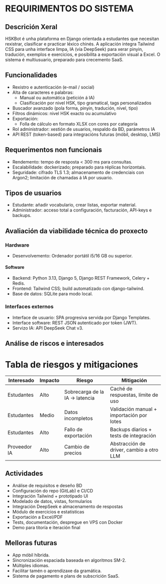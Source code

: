 # REQUIRIMENTOS DO SISTEMA

## Descrición Xeral

HSKBot é unha plataforma en Django orientada a estudantes que necesitan rexistrar, clasificar e practicar léxico chinés.
A aplicación integra Tailwind CSS para unha interface limpa, IA (vía DeepSeek) para xerar pinyin, tradución, exemplos e exercicios, e posibilita a exportación visual a Excel. O sistema é multiusuario, preparado para crecemento SaaS.

## Funcionalidades

- Rexistro e autenticación (e-mail / social)
- Alta de caracteres e palabras:
  - Manual ou automática (petición á IA)
  - Clasificación por nivel HSK, tipo gramatical, tags personalizados
- Buscador avanzado (pola forma, pinyin, tradución, nivel, tipo)
- Filtros dinámicos: nivel HSK exacto ou acumulativo
- Exportación:
  - Folla de cálculo en formato XLSX con cores por categoría
- Rol administrador: xestión de usuarios, respaldo da BD, parámetros IA
- API REST (token-based) para integracións futuras (móbil, desktop, LMS)

## Requerimentos non funcionais
- Rendemento: tempo de resposta < 300 ms para consultas.
- Escalabilidade: dockerizado; preparado para réplicas horizontais.
- Seguridade: cifrado TLS 1.3; almacenamento de credenciais con Argon2; limitación de chamadas á IA por usuario.


## Tipos de usuarios
- Estudante: añadir vocabulario, crear listas, exportar material.
- Administrador: acceso total a configuración, facturación, API-keys e backups.


## Avaliación da viabilidade técnica do proxecto

### Hardware
- Desenvolvemento: Ordenador portátil i5/16 GB ou superior.

#### Software
- Backend: Python 3.13, Django 5, Django REST Framework, Celery + Redis.
- Frontend: Tailwind CSS; build automatizado con django-tailwind.
- Base de datos: SQLite para modo local.

### Interfaces externos
- Interface de usuario: SPA progresiva servida por Django Templates.
- Interface software: REST JSON autenticado por token (JWT).
- Servizo IA: API DeepSeek Chat v3.

## Análise de riscos e interesados
# Tabla de riesgos y mitigaciones

| Interesado   | Impacto | Riesgo                             | Mitigación                                  |
|--------------|---------|------------------------------------|---------------------------------------------|
| Estudantes  | Alto    | Sobrecarga de la IA → latencia     | Caché de respuestas, límite de uso          |
| Estudantes    | Medio   | Datos incompletos                  | Validación manual + importación por lotes   |
| Estudantes   | Alto    | Fallo de exportación               | Backups diarios + tests de integración      |
| Proveedor IA | Alto    | Cambio de precios                  | Abstracción de driver, cambio a otro LLM    |


## Actividades
- Análise de requisitos e deseño BD
- Configuración do repo (GitLab) e CI/CD
- Integración Tailwind + prototipado UI
- Modelado de datos, vistas, formularios
- Integración DeepSeek e almacenamento de respostas
- Módulo de exercicios e estatísticas
- Exportación a Excel/PDF
- Tests, documentación, despregue en VPS con Docker
- Demo para titoría e iteración final

## Melloras futuras
- App móbil híbrida.
- Sincronización espaciada baseada en algoritmos SM-2.
- Múltiples idiomas.
- Facilitar tamén o aprendizaxe da gramática.
- Sistema de pagamento e plans de subscrición SaaS.